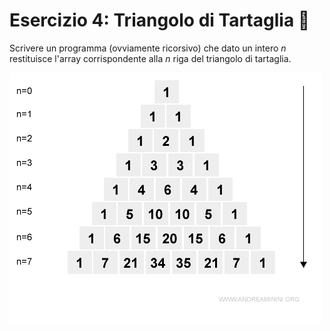 # Esercizio 4: Triangolo di Tartaglia 🛵

Scrivere un programma (ovviamente ricorsivo) che dato un intero $n$ restituisce l'array corrispondente alla $n$ riga del triangolo di tartaglia.

![](img.png)